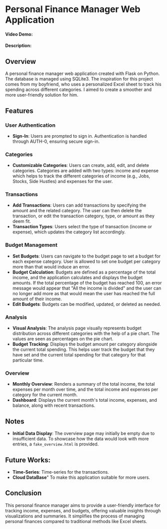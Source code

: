 # Personal Finance Manager Web Application
#### Video Demo:  <URL HERE>
#### Description:


## Overview

A personal finance manager web application created with Flask on Python. The database is managed using SQLite3. The inspiration for this project comes from my boyfriend, who uses a personalized Excel sheet to track his spending across different categories. I aimed to create a smoother and more user-friendly solution for him.

## Features

### User Authentication

- **Sign-In**: Users are prompted to sign in. Authentication is handled through AUTH-0, ensuring secure sign-in.

### Categories

- **Customizable Categories**: Users can create, add, edit, and delete categories. Categories are added with two types: income and expense which helps to track the different categories of income (e.g., Jobs, Stocks, Side Hustles) and expenses for the user.

### Transactions

- **Add Transactions**: Users can add transactions by specifying the amount and the related category. The user can then delete the transaction, or edit the transaction category, type, or amount as they deem fit. 
- **Transaction Types**: Users select the type of transaction (income or expense), which updates the category list accordingly.


### Budget Management

- **Set Budgets**: Users can navigate to the budget page to set a budget for each expense category. User is allowed to set one budget per category more than that would induce an error. 
- **Budget Calculation**: Budgets are defined as a percentage of the total income, and the application calculates and displays the budget amounts. If the total percentage of the budget has reached 100, an error message would appear that "All the income is divided" and the user can no longer add more as that would mean the user has reached the full amount of their income. 
- **Edit Budgets**: Budgets can be modified, updated, or deleted as needed.

### Analysis

- **Visual Analysis**: The analysis page visually represents budget distribution across different categories with the help of a pie chart. The values are seen as percentages on the pie chart.
- **Budget Tracking**: Displays the budget amount per category alongside the current total spending. This helps user track the budget that they have set and the current total spending for that category for that particular time.

### Overview

- **Monthly Overview**: Renders a summary of the total income, the total expenses per month over time, and the total income and expenses per category for the current month.
- **Dashboard**: Displays the current month's total income, expenses, and balance, along with recent transactions.

## Notes

- **Initial Data Display**: The overview page may initially be empty due to insufficient data. To showcase how the data would look with more entries, a `fake_overview.html` is provided.

## Future Works:
- **Time-Series**: Time-series for the transactions.
- **Cloud DataBase**" To make this application suitable for more users.

## Conclusion

This personal finance manager aims to provide a user-friendly interface for tracking income, expenses, and budgets, offering valuable insights through visualizations and summaries. It simplifies the process of managing personal finances compared to traditional methods like Excel sheets.
